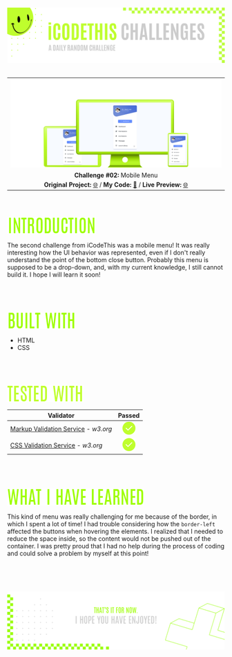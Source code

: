 ![A pretty README header](./assets/Readme-files/Readme-Header.png)
<br />
<br />

|         |               
| :-------------:|
| ![Challenge #2](./assets/Readme-files/Readme-Mockup.png)  |
| **Challenge #02:** Mobile Menu   | 
| **Original Project:** [🌐](https://github.com/malunaridev/Challenges-iCodeThis/blob/master/2-mobile-menu/assets/Readme-files/example.jpg?raw=true) / **My Code:** [📄](https://github.com/malunaridev/Challenges-iCodeThis/tree/master/2-mobile-menu) / **Live Preview:** [🌐](https://challenges-ict-2-mobile-menu.vercel.app/)  

<br />
<br />

![Introduction](./assets/Readme-files/Readme-Introduction.png)

The second challenge from iCodeThis was a mobile menu! It was really interesting how the UI behavior was represented, even if I don't really understand the point of the bottom close button. Probably this menu is supposed to be a drop-down, and, with my current knowledge, I still cannot build it. I hope I will learn it soon!

<br />
<br />
<br />

![Built with](./assets/Readme-files/Readme-Built-with.png)

- HTML
- CSS

<br />
<br />
<br />

![Built with](./assets/Readme-files/Readme-Tested-with.png)

|  Validator  | Passed |
| ------------- | :-------------: |
|[Markup Validation Service](https://validator.w3.org/) - <em>w3.org</em> | ![Done](./assets/Readme-files/Readme-Done.png)  |
|[CSS Validation Service](https://jigsaw.w3.org/css-validator/) - <em>w3.org</em> | ![Done](./assets/Readme-files/Readme-Done.png)  |

<br />
<br />
<br />

![What I have learned](./assets/Readme-files/Readme-What-I-have-learned.png)

This kind of menu was really challenging for me because of the border, in which I spent a lot of time! I had trouble considering how the <code>border-left</code> affected the buttons when hovering the elements. I realized that I needed to reduce the space inside, so the content would not be pushed out of the container. I was pretty proud that I had no help during the process of coding and could solve a problem by myself at this point!

<br />
<br />
<br />


![A pretty README footer](./assets/Readme-files/Readme-Footer.png)

